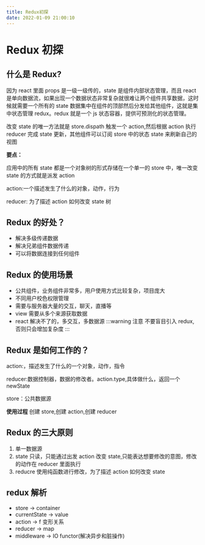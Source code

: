 ```yaml
---
title: Redux初探
date: 2022-01-09 21:00:10
---
```


# Redux 初探

## 什么是 Redux?

因为 react 里面 props 是一级一级传的，state 是组件内部状态管理，而且 react 是单向数据流，如果出现一个数据状态非常复杂就很难让两个组件共享数据，这时候就需要一个所有的 state 数据集中在组件的顶部然后分发给其他组件，这就是集中状态管理 redux。redux 就是一个 js 状态容器，提供可预测化的状态管理。

改变 state 的唯一方法就是 store.dispath 触发一个 action,然后根据 action 执行 reducer 完成 state 更新，其他组件可以订阅 store 中的状态 state 来刷新自己的视图

**要点：**

应用中的所有 state 都是一个对象树的形式存储在一个单一的 store 中，唯一改变 state 的方式就是派发 action

action:一个描述发生了什么的对象，动作，行为

reducer: 为了描述 action 如何改变 state 树

## Redux 的好处？

- 解决多级传递数据
- 解决兄弟组件数据传递
- 可以将数据连接到任何组件

## Redux 的使用场景

- 公共组件，业务组件非常多，用户使用方式比较复杂，项目庞大
- 不同用户校色权限管理
- 需要与服务器大量的交互，聊天，直播等
- view 需要从多个来源获取数据
- react 解决不了的，多交互，多数据源
  :::warning 注意
  不要盲目引入 redux,否则只会增加复杂度
  :::

## Redux 是如何工作的？

action:，描述发生了什么的一个对象，动作，指令

reducer:数据控制器，数据的修改者。action.type,具体做什么，返回一个 newState

store：公共数据源

**使用过程**
创建 store,创建 action,创建 reducer

## Redux 的三大原则

1. 单一数据源
2. state 只读，只能通过出发 action 改变 state,只能表达想要修改的意图，修改的动作在 reducer 里面执行
3. reducre 使用纯函数进行修改，为了描述 action 如何改变 state

## redux 解析

- store -> container
- currentState -> value
- action -> f 变形关系
- reducer -> map
- middleware -> IO functor(解决异步和脏操作)
